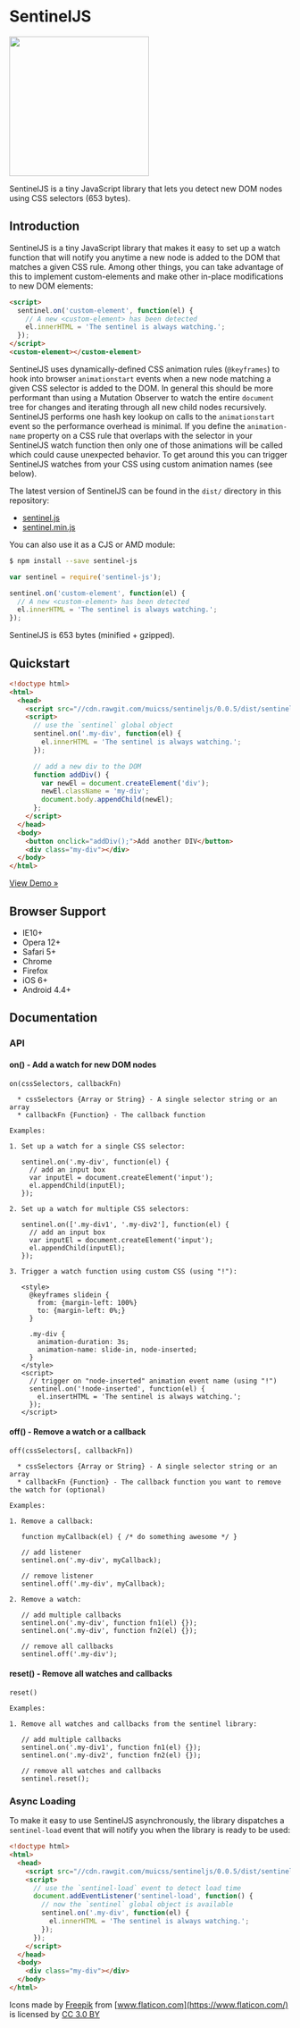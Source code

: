 # SentinelJS

<img src="https://www.muicss.com/static/images/sentinel.svg" width="250px">

SentinelJS is a tiny JavaScript library that lets you detect new DOM nodes using CSS selectors (653 bytes).

## Introduction

SentinelJS is a tiny JavaScript library that makes it easy to set up a watch function that will notify you anytime a new node is added to the DOM that matches a given CSS rule. Among other things, you can take advantage of this to implement custom-elements and make other in-place modifications to new DOM elements:

```html
<script>
  sentinel.on('custom-element', function(el) {
    // A new <custom-element> has been detected
    el.innerHTML = 'The sentinel is always watching.';
  });
</script>
<custom-element></custom-element>
```

SentinelJS uses dynamically-defined CSS animation rules (`@keyframes`) to hook into browser `animationstart` events when a new node matching a given CSS selector is added to the DOM. In general this should be more performant than using a Mutation Observer to watch the entire `document` tree for changes and iterating through all new child nodes recursively. SentinelJS performs one hash key lookup on calls to the `animationstart` event so the performance overhead is minimal. If you define the `animation-name` property on a CSS rule that overlaps with the selector in your SentinelJS watch function then only one of those animations will be called which could cause unexpected behavior. To get around this you can trigger SentinelJS watches from your CSS using custom animation names (see below).

The latest version of SentinelJS can be found in the `dist/` directory in this repository:
 * [sentinel.js](https://raw.githubusercontent.com/muicss/sentineljs/master/dist/sentinel.js)
 * [sentinel.min.js](https://raw.githubusercontent.com/muicss/sentineljs/master/dist/sentinel.min.js)

You can also use it as a CJS or AMD module:

```bash
$ npm install --save sentinel-js
```

```javascript
var sentinel = require('sentinel-js');

sentinel.on('custom-element', function(el) {
  // A new <custom-element> has been detected
  el.innerHTML = 'The sentinel is always watching.';
});
```

SentinelJS is 653 bytes (minified + gzipped).

## Quickstart

```html
<!doctype html>
<html>
  <head>
    <script src="//cdn.rawgit.com/muicss/sentineljs/0.0.5/dist/sentinel.min.js"></script>
    <script>
      // use the `sentinel` global object
      sentinel.on('.my-div', function(el) {
        el.innerHTML = 'The sentinel is always watching.';
      });

      // add a new div to the DOM
      function addDiv() {
        var newEl = document.createElement('div');
        newEl.className = 'my-div';
        document.body.appendChild(newEl);
      };
    </script>
  </head>
  <body>
    <button onclick="addDiv();">Add another DIV</button>
    <div class="my-div"></div>
  </body>
</html>
```

[View Demo &raquo;](https://jsfiddle.net/muicss/rbqLbjzf/)

## Browser Support

 * IE10+
 * Opera 12+
 * Safari 5+
 * Chrome
 * Firefox
 * iOS 6+
 * Android 4.4+
 
## Documentation

### API

#### on() - Add a watch for new DOM nodes

```
on(cssSelectors, callbackFn)

  * cssSelectors {Array or String} - A single selector string or an array
  * callbackFn {Function} - The callback function

Examples:

1. Set up a watch for a single CSS selector:

   sentinel.on('.my-div', function(el) {
     // add an input box
     var inputEl = document.createElement('input');
     el.appendChild(inputEl);
   });
  
2. Set up a watch for multiple CSS selectors:
 
   sentinel.on(['.my-div1', '.my-div2'], function(el) {
     // add an input box
     var inputEl = document.createElement('input');
     el.appendChild(inputEl);
   });

3. Trigger a watch function using custom CSS (using "!"):

   <style>
     @keyframes slidein {
       from: {margin-left: 100%}
       to: {margin-left: 0%;}
     }

     .my-div {
       animation-duration: 3s;
       animation-name: slide-in, node-inserted;
     }
   </style>
   <script>
     // trigger on "node-inserted" animation event name (using "!")
     sentinel.on('!node-inserted', function(el) {
       el.insertHTML = 'The sentinel is always watching.';
     });
   </script>
```

#### off() - Remove a watch or a callback

```
off(cssSelectors[, callbackFn])

  * cssSelectors {Array or String} - A single selector string or an array
  * callbackFn {Function} - The callback function you want to remove the watch for (optional)

Examples:

1. Remove a callback:
 
   function myCallback(el) { /* do something awesome */ }

   // add listener
   sentinel.on('.my-div', myCallback);

   // remove listener
   sentinel.off('.my-div', myCallback);

2. Remove a watch:

   // add multiple callbacks
   sentinel.on('.my-div', function fn1(el) {});
   sentinel.on('.my-div', function fn2(el) {});

   // remove all callbacks
   sentinel.off('.my-div');
```

#### reset() - Remove all watches and callbacks

```
reset()

Examples:

1. Remove all watches and callbacks from the sentinel library:

   // add multiple callbacks
   sentinel.on('.my-div1', function fn1(el) {});
   sentinel.on('.my-div2', function fn2(el) {});

   // remove all watches and callbacks
   sentinel.reset();
```

### Async Loading

To make it easy to use SentinelJS asynchronously, the library dispatches a `sentinel-load` event that will notify you when the library is ready to be used:

```html
<!doctype html>
<html>
  <head>
    <script src="//cdn.rawgit.com/muicss/sentineljs/0.0.5/dist/sentinel.min.js" async></script>
    <script>
      // use the `sentinel-load` event to detect load time
      document.addEventListener('sentinel-load', function() {
        // now the `sentinel` global object is available
        sentinel.on('.my-div', function(el) {
          el.innerHTML = 'The sentinel is always watching.';
        });
      });
    </script>
  </head>
  <body>
    <div class="my-div"></div>
  </body>
</html>
```

Icons made by [Freepik](http://www.freepik.com) from [www.flaticon.com](https://www.flaticon.com/) is licensed by [CC 3.0 BY](http://creativecommons.org/licenses/by/3.0/)
